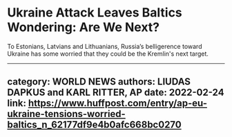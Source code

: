 # Ukraine Attack Leaves Baltics Wondering: Are We Next?

To Estonians, Latvians and Lithuanians, Russia’s belligerence toward Ukraine has some worried that they could be the Kremlin's next target.

---
category: WORLD NEWS
authors: LIUDAS DAPKUS and KARL RITTER, AP
date: 2022-02-24
link: https://www.huffpost.com/entry/ap-eu-ukraine-tensions-worried-baltics_n_62177df9e4b0afc668bc0270
---
